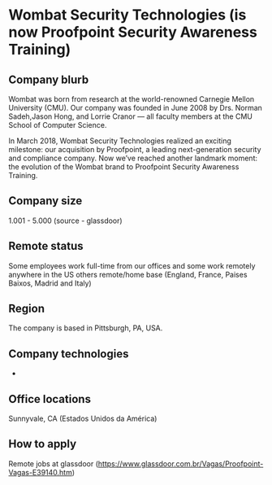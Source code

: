 # Wombat Security Technologies (is now Proofpoint Security Awareness Training)

## Company blurb

Wombat was born from research at the world-renowned Carnegie Mellon University (CMU). Our company was founded in June 2008 by Drs. Norman Sadeh,Jason Hong, and Lorrie Cranor — all faculty members at the CMU School of Computer Science.

In March 2018, Wombat Security Technologies realized an exciting milestone: our acquisition by Proofpoint, a leading next-generation security and compliance company. Now we’ve reached another landmark moment: the evolution of the Wombat brand to Proofpoint Security Awareness Training.

## Company size

1.001 - 5.000 (source - glassdoor)

## Remote status

Some employees work full-time from our offices and some work
remotely anywhere in the US others remote/home base (England, France, Paises Baixos, Madrid and Italy)


## Region

The company is based in Pittsburgh, PA, USA.

## Company technologies
- 

## Office locations

Sunnyvale, CA (Estados Unidos da América)

## How to apply

Remote jobs at glassdoor (https://www.glassdoor.com.br/Vagas/Proofpoint-Vagas-E39140.htm)